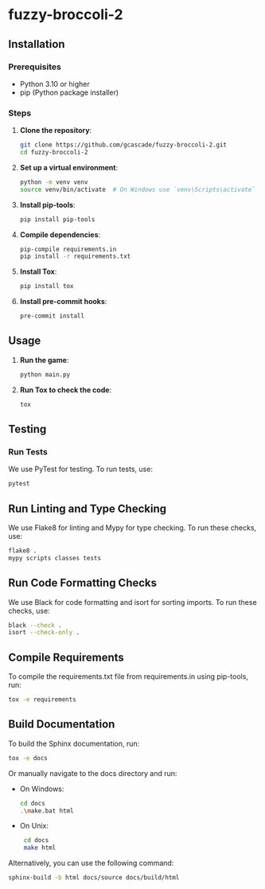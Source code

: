 # fuzzy-broccoli-2

## Installation

### Prerequisites
- Python 3.10 or higher
- pip (Python package installer)

### Steps
1. **Clone the repository**:
    ```bash
    git clone https://github.com/gcascade/fuzzy-broccoli-2.git
    cd fuzzy-broccoli-2
    ```

2. **Set up a virtual environment**:
    ```bash
    python -m venv venv
    source venv/bin/activate  # On Windows use `venv\Scripts\activate`
    ```

3. **Install pip-tools**:
    ```bash
    pip install pip-tools
    ```

4. **Compile dependencies**:
    ```bash
    pip-compile requirements.in
    pip install -r requirements.txt
    ```

5. **Install Tox**:
    ```bash
    pip install tox
    ```

6. **Install pre-commit hooks**:
    ```bash
    pre-commit install
    ```

## Usage

1. **Run the game**:
    ```bash
    python main.py
    ```

2. **Run Tox to check the code**:
    ```bash
    tox
    ```

## Testing

### Run Tests
We use PyTest for testing. To run tests, use:
```bash
pytest
```

## Run Linting and Type Checking
We use Flake8 for linting and Mypy for type checking. To run these checks, use:
```bash
flake8 .
mypy scripts classes tests
```

## Run Code Formatting Checks
We use Black for code formatting and isort for sorting imports. To run these checks, use:
```bash
black --check .
isort --check-only .
```

## Compile Requirements
To compile the requirements.txt file from requirements.in using pip-tools, run:
```bash
tox -e requirements
```

## Build Documentation
To build the Sphinx documentation, run:

```bash
tox -e docs
```

Or manually navigate to the docs directory and run:
* On Windows:
   ```bash
   cd docs
   .\make.bat html
   ```

* On Unix:
   ```bash
    cd docs
    make html
    ```

Alternatively, you can use the following command:

```bash
sphinx-build -b html docs/source docs/build/html
```

